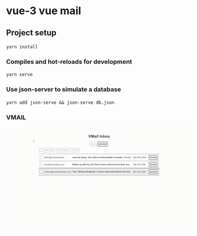 # vue-3 vue mail

## Project setup
```
yarn install
```

### Compiles and hot-reloads for development
```
yarn serve
```
### Use json-server to simulate a database
```
yarn add json-serve && json-serve db.json
```

### VMAIL
![Project Overview](https://github.com/juliospelucio/vue-mastery-vuemail/blob/main/vue-3-vmail-2022-08-22-23-15-20.gif)

